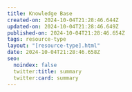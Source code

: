 ```yaml
---
title: Knowledge Base
created-on: 2024-10-04T21:28:46.644Z
updated-on: 2024-10-04T21:28:46.649Z
published-on: 2024-10-04T21:28:46.654Z
tags: resource-type
layout: "[resource-type].html"
date: 2024-10-04T21:28:46.658Z
seo:
  noindex: false
  twitter:title: summary
  twitter:card: summary
---
```

